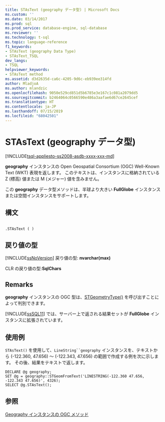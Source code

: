 ```yaml
---
title: STAsText (geography データ型) | Microsoft Docs
ms.custom: ''
ms.date: 03/14/2017
ms.prod: sql
ms.prod_service: database-engine, sql-database
ms.reviewer: ''
ms.technology: t-sql
ms.topic: language-reference
f1_keywords:
- STAsText (geography Data Type)
- STAsText_TSQL
dev_langs:
- TSQL
helpviewer_keywords:
- STAsText method
ms.assetid: d3d2635d-ca6c-4205-9d6c-eb939ee314fd
author: MladjoA
ms.author: mlandzic
ms.openlocfilehash: 9050e529cd851d5b6785e3e167c1c081a2079dd5
ms.sourcegitcommit: b2464064c0566590e486a3aafae6d67ce2645cef
ms.translationtype: HT
ms.contentlocale: ja-JP
ms.lasthandoff: 07/15/2019
ms.locfileid: "68042501"
---
```

# <a name="stastext-geography-data-type"></a>STAsText (geography データ型)
[!INCLUDE[tsql-appliesto-ss2008-asdb-xxxx-xxx-md](../../includes/tsql-appliesto-ss2008-asdb-xxxx-xxx-md.md)]

  **geography** インスタンスの Open Geospatial Consortium (OGC) Well-Known Text (WKT) 表現を返します。 このテキストは、インスタンスに格納されている Z (標高) 値または M (メジャー) 値を含みません。  
  
 この **geography** データ型メソッドは、半球より大きい **FullGlobe** インスタンスまたは空間インスタンスをサポートします。  
  
## <a name="syntax"></a>構文  
  
```  
  
.STAsText ( )  
```  
  
## <a name="return-types"></a>戻り値の型  
 [!INCLUDE[ssNoVersion](../../includes/ssnoversion-md.md)] 戻り値の型: **nvarchar(max)**  
  
 CLR の戻り値の型:**SqlChars**  
  
## <a name="remarks"></a>Remarks  
 **geography** インスタンスの OGC 型は、[STGeometryType()](../../t-sql/spatial-geography/stgeometrytype-geography-data-type.md) を呼び出すことによって判別できます。  
  
 [!INCLUDE[ssSQL11](../../includes/sssql11-md.md)] では、サーバー上で返される結果セットが **FullGlobe** インスタンスに拡張されています。  
  
## <a name="examples"></a>使用例  
 `STAsText()` を使用して、`LineString``geography` インスタンスを、テキストから (-122.360, 47.656) ～ (-122.343, 47.656) の範囲で作成する例を次に示します。 その後、結果をテキストで返します。  
  
```  
DECLARE @g geography;  
SET @g = geography::STGeomFromText('LINESTRING(-122.360 47.656, -122.343 47.656)', 4326);  
SELECT @g.STAsText();  
```  
  
## <a name="see-also"></a>参照  
 [Geography インスタンスの OGC メソッド](../../t-sql/spatial-geography/ogc-methods-on-geography-instances.md)  
  
  
